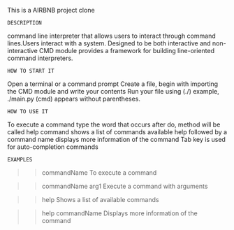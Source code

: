 This is a AIRBNB project clone

	DESCRIPTION
command line interpreter that allows users to interact through command lines.Users interact with a system.
Designed to be both interactive and non-interactive
CMD module provides a framework for building line-oriented command interpreters.

	HOW TO START IT
Open a terminal or a command prompt
Create a file, begin with importing the CMD module and write your contents
Run your file using (./) example, ./main.py
(cmd) appears without parentheses.

	HOW TO USE IT
To execute a command type the word that occurs after do, method will be called
help command shows a list of commands available
help followed by a command name displays more information of the command
Tab key is used for auto-completion commands

	EXAMPLES
  >> commandName 
To execute a command

  >> commandName arg1
Execute a command with arguments

  >> help
Shows a list of available commands

  >> help commandName
Displays more information of the command
